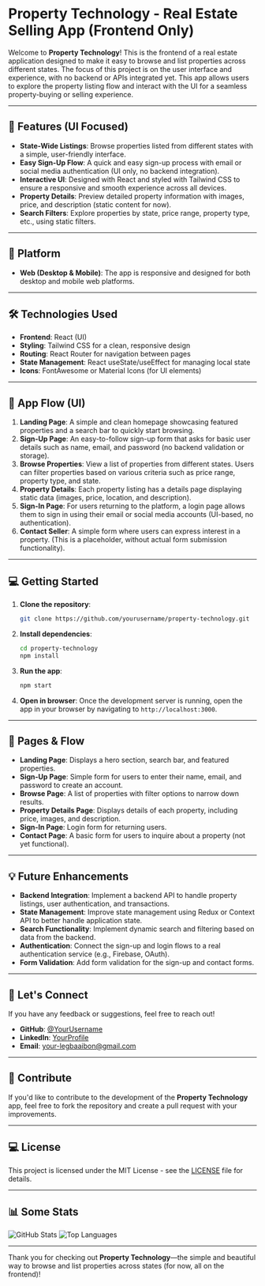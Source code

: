 # Property Technology - Real Estate Selling App (Frontend Only)

Welcome to **Property Technology**! This is the frontend of a real estate application designed to make it easy to browse and list properties across different states. The focus of this project is on the user interface and experience, with no backend or APIs integrated yet. This app allows users to explore the property listing flow and interact with the UI for a seamless property-buying or selling experience.

---

## 🚀 Features (UI Focused)
- **State-Wide Listings**: Browse properties listed from different states with a simple, user-friendly interface.
- **Easy Sign-Up Flow**: A quick and easy sign-up process with email or social media authentication (UI only, no backend integration).
- **Interactive UI**: Designed with React and styled with Tailwind CSS to ensure a responsive and smooth experience across all devices.
- **Property Details**: Preview detailed property information with images, price, and description (static content for now).
- **Search Filters**: Explore properties by state, price range, property type, etc., using static filters.

---

## 📱 Platform
- **Web (Desktop & Mobile)**: The app is responsive and designed for both desktop and mobile web platforms.

---

## 🛠️ Technologies Used
- **Frontend**: React (UI)
- **Styling**: Tailwind CSS for a clean, responsive design
- **Routing**: React Router for navigation between pages
- **State Management**: React useState/useEffect for managing local state
- **Icons**: FontAwesome or Material Icons (for UI elements)

---

## 📑 App Flow (UI)

1. **Landing Page**: A simple and clean homepage showcasing featured properties and a search bar to quickly start browsing.
2. **Sign-Up Page**: An easy-to-follow sign-up form that asks for basic user details such as name, email, and password (no backend validation or storage).
3. **Browse Properties**: View a list of properties from different states. Users can filter properties based on various criteria such as price range, property type, and state.
4. **Property Details**: Each property listing has a details page displaying static data (images, price, location, and description).
5. **Sign-In Page**: For users returning to the platform, a login page allows them to sign in using their email or social media accounts (UI-based, no authentication).
6. **Contact Seller**: A simple form where users can express interest in a property. (This is a placeholder, without actual form submission functionality).

---

## 💻 Getting Started

1. **Clone the repository**:
    ```bash
    git clone https://github.com/yourusername/property-technology.git
    ```

2. **Install dependencies**:
    ```bash
    cd property-technology
    npm install
    ```

3. **Run the app**:
    ```bash
    npm start
    ```

4. **Open in browser**: Once the development server is running, open the app in your browser by navigating to `http://localhost:3000`.

---

## 📝 Pages & Flow

- **Landing Page**: Displays a hero section, search bar, and featured properties.
- **Sign-Up Page**: Simple form for users to enter their name, email, and password to create an account.
- **Browse Page**: A list of properties with filter options to narrow down results.
- **Property Details Page**: Displays details of each property, including price, images, and description.
- **Sign-In Page**: Login form for returning users.
- **Contact Page**: A basic form for users to inquire about a property (not yet functional).

---

## 💡 Future Enhancements
- **Backend Integration**: Implement a backend API to handle property listings, user authentication, and transactions.
- **State Management**: Improve state management using Redux or Context API to better handle application state.
- **Search Functionality**: Implement dynamic search and filtering based on data from the backend.
- **Authentication**: Connect the sign-up and login flows to a real authentication service (e.g., Firebase, OAuth).
- **Form Validation**: Add form validation for the sign-up and contact forms.

---

## 💬 Let's Connect

If you have any feedback or suggestions, feel free to reach out!

- **GitHub**: [@YourUsername](https://github.com/leonardegbaaibon)
- **LinkedIn**: [YourProfile](https://linkedin.com/in/leonardegbaaibon)
- **Email**: your-legbaaibon@gmail.com

---

## 🚀 Contribute

If you'd like to contribute to the development of the **Property Technology** app, feel free to fork the repository and create a pull request with your improvements.

---

## 💻 License

This project is licensed under the MIT License - see the [LICENSE](LICENSE) file for details.

---

## 📊 Some Stats
![GitHub Stats](https://github-readme-stats.vercel.app/api?username=leonardegbaaibon&show_icons=true&theme=dracula)
![Top Languages](https://github-readme-stats.vercel.app/api/top-langs/?username=leonardegbaaibon&layout=compact&theme=dracula)

---

Thank you for checking out **Property Technology**—the simple and beautiful way to browse and list properties across states (for now, all on the frontend)!
